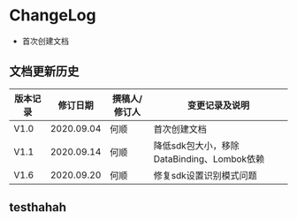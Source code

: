 # ChangeLog
* 首次创建文档

## 文档更新历史


| 版本记录 | 修订日期   | 撰稿人/修订人 | 变更记录及说明 |
| -------- | ---------- | ------------- | -------------- |
| V1.0     | 2020.09.04 | 何顺        | 首次创建文档   |
| V1.1     | 2020.09.14 | 何顺        | 降低sdk包大小，移除DataBinding、Lombok依赖 |
| V1.6     | 2020.09.20 | 何顺        | 修复sdk设置识别模式问题

## testhahah
